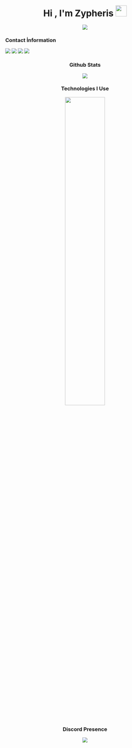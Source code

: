<h1 align="center">Hi , I'm Zypheris <img src="https://media0.giphy.com/media/v1.Y2lkPTc5MGI3NjExN2d3bHN2czY4aXozOWw2dHZhOTZvNWJ6OHp6Z2FmZXVxZWFmc3QwbyZlcD12MV9pbnRlcm5hbF9naWZfYnlfaWQmY3Q9cw/GCykZsS55J7qPN6iCw/giphy.gif" width="35"></h1>
<p align="center">
  <a href="https://github.com/DenverCoder1/readme-typing-svg"><img src="https://readme-typing-svg.herokuapp.com?font=Time+New+Roman&color=%2300AF17&size=25&center=true&vCenter=true&width=600&height=100&lines=Full-stack+Developer;@zypheris"></a>
</p>

<h3>Contact İnformation</h3>
<a href="https://discord.com/users/773582512647569409" target"_blank"><img src="https://img.shields.io/badge/Thendra%20-111111.svg?&style=for-the-badge&logo=discord&logoColor=purple"></a>
<a href="https://instagram.com/ilwixi7" target"_blank"><img src="https://img.shields.io/badge/Instagram%20-111111.svg?&style=for-the-badge&logo=instagram&logoColor=purple"></a>
<a href="https://open.spotify.com/user/314c4qgsafgrqtpd6tnfandxnkzq" target"_blank"><img src="https://img.shields.io/badge/Spotify%20-111111.svg?&style=for-the-badge&logo=spotify&logoColor=purple"></a>
<a href="https://www.youtube.com/channel/zypherisdev" target"_blank"><img src="https://img.shields.io/badge/youtube%20-111111.svg?&style=for-the-badge&logo=youtube&logoColor=purple"></a>
</div>

<div align="center">
<h3>Github Stats</h3>
<div>
<img align="center" src="https://github-readme-stats.vercel.app/api?username=zypheriss&theme=github_dark&show_icons=true"/>
</div>
  
<h3> Technologies I Use</h3>
<img width="50%" align="center" src="https://skillicons.dev/icons?i=js,ts,html,css,discord,dotnet,kotlin,lua,ps,perl,tailwind,bootstrap,react,nextjs,cpp,cs,nodejs,express,python,mysql,mongodb&perline=7"><br>
<br>
<div>
<h3>Discord Presence</h3>
<a align="center" href="https://discord.com/users/773582512647569409"><img src="https://lanyard-profile-readme.vercel.app/api/773582512647569409?borderRadius=25px&bg=#282a36"></a>
</div>
